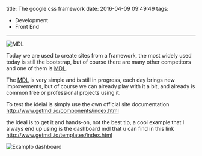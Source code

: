 title: The google css framework
date: 2016-04-09 09:49:49
tags:
- Development
- Front End
---
![MDL](http://www.getmdl.io/assets/ios-desktop.png "Logo MDL")

Today we are used to create sites from a framework, the most widely used today is still the bootstrap, but of course there are many other competitors and one of them is [MDL](http://www.getmdl.io/index.html "Desginer Lite Material").
<!--more-->
The [MDL](http://www.getmdl.io/index.html "Material Desginer Lite") is very simple and is still in progress, each day brings new improvements, but of course we can already play with it a bit, and already is common free or professional projects using it.

To test the ideial is simply use the own official site documentation
http://www.getmdl.io/components/index.html

the ideal is to get it and hands-on, not the best tip, a cool example that I always end up using is the dashboard mdl that u can find in this link
http://www.getmdl.io/templates/index.html

![Examplo dashboard](http://www.getmdl.io/assets/templates/dashboard_2x.jpg "Examplo dashboard")